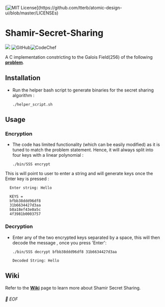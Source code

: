 [![MIT License](https://img.shields.io/apm/l/atomic-design-ui.svg?)](https://github.com/tterb/atomic-design-ui/blob/master/LICENSEs)
# Shamir-Secret-Sharing

<img src="https://img.shields.io/badge/c%20-%2300599C.svg?&style=plastic&logo=c&logoColor=white"/> ![GitHub](https://img.shields.io/badge/-GitHub-181717?style=plastic&logo=github)![CodeChef](https://img.shields.io/badge/-CodeChef-5B4638?style=plastic&logo=codechef)

A C implementation constricting to the Galois Field(256) of the following [**problem**](https://www.codechef.com/IPTS2019/problems/CTS1).

## Installation

* Run the helper bash script to generate binaries for the secret sharing algorithm :

      ./helper_script.sh

## Usage

### Encryption

* The code has limited functionality (which can be easily modified) as it is tuned to match the problem statement. Hence, it will always split into four keys with a linear polynomial :

      ./bin/SSS encrypt

This is will point to user to enter a string and will generate keys once the Enter key is pressed :

      Enter string: Hello
 
      KEYS = 
      bfbb38ddd96df8
      31b6634427d3aa
      b8a18ef43e0a5c
      4f3981b0003757
      
### Decryption

* Enter any of the two encrypted keys separated by a space, this will then decode the message , once you press 'Enter':

      ./bin/SSS decrypt bfbb38ddd96df8 31b6634427d3aa

      Decoded String: Hello

## Wiki

Refer to the [**Wiki**](https://github.com/leander-dsouza/Shamir-Secret-Sharing/wiki) page to learn more about Shamir Secret Sharing.












###### 💾 EOF

